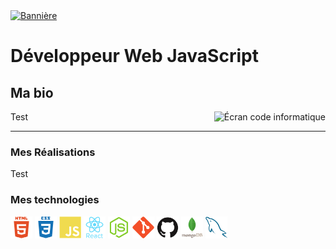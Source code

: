 <div>
  <a href="#">
    <img src="https://github.com/patshikwe/stockage_img/blob/main/Bani%C3%A8re_dev_linkedin.png"  alt="Bannière"/>
  <a/>
    
  # Développeur Web JavaScript
    
  ## Ma bio
  <img src="https://media.giphy.com/media/QHLBmZ2Xmdvgc/giphy-downsized.gif" align="right" alt="Écran code informatique" />
  <p align="left">Test<p/>

  ____________________________________________________________________________________________________________________________
  ### Mes Réalisations
  <p>Test<p/>


  ### Mes technologies
  <div style=>
    <img src="https://github.com/patshikwe/stockage_img/blob/main/icons/html5-plain-wordmark.svg" alt="HTML5" width="35px" />
    <img src="https://github.com/patshikwe/stockage_img/blob/main/icons/css3-plain-wordmark.svg" alt="CSS" width="35px" />
    <img src="https://github.com/patshikwe/stockage_img/blob/main/icons/javascript-plain.svg" alt="JavaScript" width="35px" />
    <img src="https://github.com/patshikwe/stockage_img/blob/main/icons/react-original-wordmark.svg" alt="React" width="35px" />
    <img src="https://github.com/patshikwe/stockage_img/blob/main/icons/nodejs-plain.svg" alt="Node.js" width="35px" />
    <img src="https://github.com/patshikwe/stockage_img/blob/main/icons/git-original.svg" alt="Git" width="35px" />
    <img src="https://github.com/patshikwe/stockage_img/blob/main/icons/github-original.svg" alt="GITHUB" width="35px" />
    <img src="https://github.com/patshikwe/stockage_img/blob/main/icons/mongodb-original-wordmark.svg" alt="MongoDB" width="35px" />
    <img src="https://github.com/patshikwe/stockage_img/blob/main/icons/mysql-plain.svg" alt="MySQL" width="35px" />
  <di/>
<div/>



<!--
**patshikwe/patshikwe** is a ✨ _special_ ✨ repository because its `README.md` (this file) appears on your GitHub profile.

Here are some ideas to get you started:

- 🔭 I’m currently working on ...
- 🌱 I’m currently learning ...
- 👯 I’m looking to collaborate on ...
- 🤔 I’m looking for help with ...
- 💬 Ask me about ...
- 📫 How to reach me: ...
- 😄 Pronouns: ...
- ⚡ Fun fact: ...
-->
